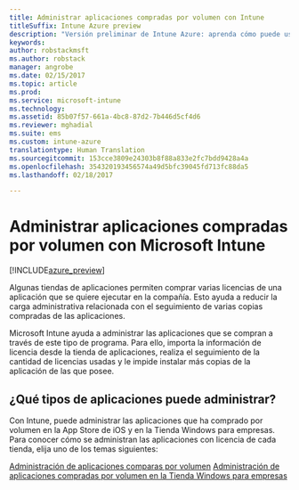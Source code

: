 ```yaml
---
title: Administrar aplicaciones compradas por volumen con Intune
titleSuffix: Intune Azure preview
description: "Versión preliminar de Intune Azure: aprenda cómo puede usar Intune para administrar y supervisar su uso de aplicaciones compradas por volumen en las tiendas."
keywords: 
author: robstackmsft
ms.author: robstack
manager: angrobe
ms.date: 02/15/2017
ms.topic: article
ms.prod: 
ms.service: microsoft-intune
ms.technology: 
ms.assetid: 85b07f57-661a-4bc8-87d2-7b446d5cf4d6
ms.reviewer: mghadial
ms.suite: ems
ms.custom: intune-azure
translationtype: Human Translation
ms.sourcegitcommit: 153cce3809e24303b8f88a833e2fc7bdd9428a4a
ms.openlocfilehash: 354320193456574a49d5bfc39045fd713fc88da5
ms.lasthandoff: 02/18/2017

---
```


# <a name="manage-volume-purchased-apps-with-micrsoft-intune"></a>Administrar aplicaciones compradas por volumen con Microsoft Intune

[!INCLUDE[azure_preview](../includes/azure_preview.md)]

Algunas tiendas de aplicaciones permiten comprar varias licencias de una aplicación que se quiere ejecutar en la compañía. Esto ayuda a reducir la carga administrativa relacionada con el seguimiento de varias copias compradas de las aplicaciones.

Microsoft Intune ayuda a administrar las aplicaciones que se compran a través de este tipo de programa. Para ello, importa la información de licencia desde la tienda de aplicaciones, realiza el seguimiento de la cantidad de licencias usadas y le impide instalar más copias de la aplicación de las que posee.

## <a name="which-types-of-apps-can-you-manage"></a>¿Qué tipos de aplicaciones puede administrar?

Con Intune, puede administrar las aplicaciones que ha comprado por volumen en la App Store de iOS y en la Tienda Windows para empresas. Para conocer cómo se administran las aplicaciones con licencia de cada tienda, elija uno de los temas siguientes:

[Administración de aplicaciones comparas por volumen](ios-vpp-apps.md)
[Administración de aplicaciones compradas por volumen en la Tienda Windows para empresas](wsfb-apps.md)


